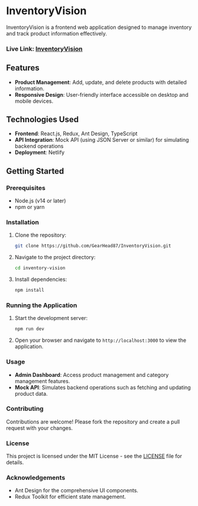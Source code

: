 # InventoryVision

InventoryVision is a frontend web application designed to manage inventory and track product information effectively.

<!-- ### Link Link: [InventoryVision](https://inventoryvision.netlify.app/){:target="\_blank"} -->

### Live Link: <a href="https://inventoryvision.netlify.app/" target="_blank" rel="noopener">InventoryVision</a>

## Features

-   **Product Management**: Add, update, and delete products with detailed information.
-   **Responsive Design**: User-friendly interface accessible on desktop and mobile devices.

## Technologies Used

-   **Frontend**: React.js, Redux, Ant Design, TypeScript
-   **API Integration**: Mock API (using JSON Server or similar) for simulating backend operations
-   **Deployment**: Netlify

## Getting Started

### Prerequisites

-   Node.js (v14 or later)
-   npm or yarn

### Installation

1. Clone the repository:

    ```bash
    git clone https://github.com/GearHead87/InventoryVision.git
    ```

2. Navigate to the project directory:

    ```bash
    cd inventory-vision
    ```

3. Install dependencies:

    ```bash
    npm install
    ```

### Running the Application

1. Start the development server:

    ```bash
    npm run dev
    ```

2. Open your browser and navigate to `http://localhost:3000` to view the application.

### Usage

-   **Admin Dashboard**: Access product management and category management features.
-   **Mock API**: Simulates backend operations such as fetching and updating product data.

### Contributing

Contributions are welcome! Please fork the repository and create a pull request with your changes.

### License

This project is licensed under the MIT License - see the [LICENSE](./LICENSE) file for details.

### Acknowledgements

-   Ant Design for the comprehensive UI components.
-   Redux Toolkit for efficient state management.
